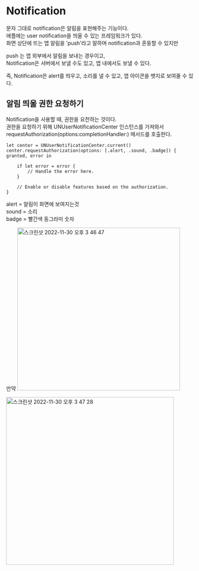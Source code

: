 # Notification

문자 그대로 notification은 알림을 표현해주는 기능이다.   
애플에는 user notification을 띄울 수 있는 프레임워크가 있다.   
화면 상단에 뜨는 앱 알림을 'push'라고 말하며 notification과 혼동할 수 있지만   
   
push 는 앱 외부에서 알림을 보내는 경우이고,   
Notification은 서버에서 보낼 수도 있고, 앱 내에서도 보낼 수 있다.   

즉, Notification은 alert를 띄우고, 소리를 낼 수 있고, 앱 아이콘을 뱃지로 보여줄 수 있다.   

## 알림 띄울 권한 요청하기
Notification을 사용할 때, 권한을 요천하는 것이다.   
권한을 요청하기 위해 UNUserNotificationCenter 인스턴스를 가져와서   
requestAuthorization(options:completionHandler:) 메서드를 호출한다.   
   
```
let center = UNUserNotificationCenter.current()
center.requestAuthorization(options: [.alert, .sound, .badge]) { granted, error in
    
    if let error = error {
        // Handle the error here.
    }
    
    // Enable or disable features based on the authorization.
}
```
   
alert = 알림이 화면에 보여지는것   
sound = 소리   
badge = 빨간색 동그라미 숫자   
   
만약
<img width="438" alt="스크린샷 2022-11-30 오후 3 46 47" src="https://user-images.githubusercontent.com/60501045/204726764-82757333-f18f-4694-8966-ba42794e2342.png">


<img width="451" alt="스크린샷 2022-11-30 오후 3 47 28" src="https://user-images.githubusercontent.com/60501045/204726867-ac6e7bcb-df50-4379-b2a6-84e995e0f14d.png">
